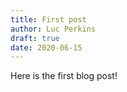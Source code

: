 ```yaml
---
title: First post
author: Luc Perkins
draft: true
date: 2020-06-15
---
```


Here is the first blog post!

